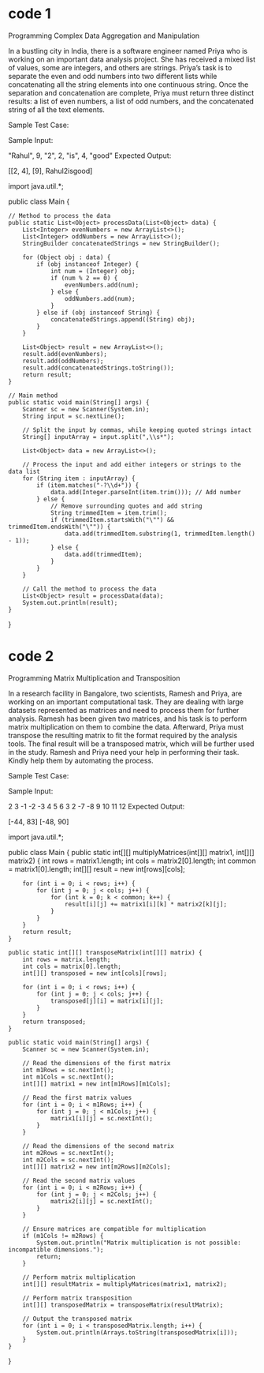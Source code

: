 # code 1

Programming
Complex Data Aggregation and Manipulation

In a bustling city in India, there is a software engineer named Priya who is working on an important data analysis project. She has received a mixed list of values, some are integers, and others are strings. Priya’s task is to separate the even and odd numbers into two different lists while concatenating all the string elements into one continuous string. Once the separation and concatenation are complete, Priya must return three distinct results: a list of even numbers, a list of odd numbers, and the concatenated string of all the text elements.

Sample Test Case:

Sample Input:

"Rahul", 9, "2", 2, "is", 4, "good"
Expected Output:

[[2, 4], [9], Rahul2isgood]

import java.util.*;

public class Main {

    // Method to process the data
    public static List<Object> processData(List<Object> data) {
        List<Integer> evenNumbers = new ArrayList<>();
        List<Integer> oddNumbers = new ArrayList<>();
        StringBuilder concatenatedStrings = new StringBuilder();
        
        for (Object obj : data) {
            if (obj instanceof Integer) {
                int num = (Integer) obj;
                if (num % 2 == 0) {
                    evenNumbers.add(num);
                } else {
                    oddNumbers.add(num);
                }
            } else if (obj instanceof String) {
                concatenatedStrings.append((String) obj);
            }
        }
        
        List<Object> result = new ArrayList<>();
        result.add(evenNumbers);
        result.add(oddNumbers);
        result.add(concatenatedStrings.toString());
        return result;
    }

    // Main method
    public static void main(String[] args) {
        Scanner sc = new Scanner(System.in);
        String input = sc.nextLine();
        
        // Split the input by commas, while keeping quoted strings intact
        String[] inputArray = input.split(",\\s*");
        
        List<Object> data = new ArrayList<>();
        
        // Process the input and add either integers or strings to the data list
        for (String item : inputArray) {
            if (item.matches("-?\\d+")) {
                data.add(Integer.parseInt(item.trim())); // Add number
            } else {
                // Remove surrounding quotes and add string
                String trimmedItem = item.trim();
                if (trimmedItem.startsWith("\"") && trimmedItem.endsWith("\"")) {
                    data.add(trimmedItem.substring(1, trimmedItem.length() - 1));
                } else {
                    data.add(trimmedItem);
                }
            }
        }

        // Call the method to process the data
        List<Object> result = processData(data);
        System.out.println(result);
    }
}


# code 2

Programming
Matrix Multiplication and Transposition

In a research facility in Bangalore, two scientists, Ramesh and Priya, are working on an important computational task. They are dealing with large datasets represented as matrices and need to process them for further analysis. Ramesh has been given two matrices, and his task is to perform matrix multiplication on them to combine the data. Afterward, Priya must transpose the resulting matrix to fit the format required by the analysis tools. The final result will be a transposed matrix, which will be further used in the study.
Ramesh and Priya need your help in performing their task. Kindly help them by automating the process.

Sample Test Case:

Sample Input:

2 3
-1 -2 -3
4 5 6
3 2
-7 -8
9 10
11 12
Expected Output:

[-44, 83]
[-48, 90]


import java.util.*;

public class Main {
    public static int[][] multiplyMatrices(int[][] matrix1, int[][] matrix2) {
        int rows = matrix1.length;
        int cols = matrix2[0].length;
        int common = matrix1[0].length;
        int[][] result = new int[rows][cols];
        
        for (int i = 0; i < rows; i++) {
            for (int j = 0; j < cols; j++) {
                for (int k = 0; k < common; k++) {
                    result[i][j] += matrix1[i][k] * matrix2[k][j];
                }
            }
        }
        return result;
    }

    public static int[][] transposeMatrix(int[][] matrix) {
        int rows = matrix.length;
        int cols = matrix[0].length;
        int[][] transposed = new int[cols][rows];
        
        for (int i = 0; i < rows; i++) {
            for (int j = 0; j < cols; j++) {
                transposed[j][i] = matrix[i][j];
            }
        }
        return transposed;
    }

    public static void main(String[] args) {
        Scanner sc = new Scanner(System.in);

        // Read the dimensions of the first matrix
        int m1Rows = sc.nextInt();
        int m1Cols = sc.nextInt();
        int[][] matrix1 = new int[m1Rows][m1Cols];

        // Read the first matrix values
        for (int i = 0; i < m1Rows; i++) {
            for (int j = 0; j < m1Cols; j++) {
                matrix1[i][j] = sc.nextInt();
            }
        }

        // Read the dimensions of the second matrix
        int m2Rows = sc.nextInt();
        int m2Cols = sc.nextInt();
        int[][] matrix2 = new int[m2Rows][m2Cols];

        // Read the second matrix values
        for (int i = 0; i < m2Rows; i++) {
            for (int j = 0; j < m2Cols; j++) {
                matrix2[i][j] = sc.nextInt();
            }
        }

        // Ensure matrices are compatible for multiplication
        if (m1Cols != m2Rows) {
            System.out.println("Matrix multiplication is not possible: incompatible dimensions.");
            return;
        }

        // Perform matrix multiplication
        int[][] resultMatrix = multiplyMatrices(matrix1, matrix2);

        // Perform matrix transposition
        int[][] transposedMatrix = transposeMatrix(resultMatrix);

        // Output the transposed matrix
        for (int i = 0; i < transposedMatrix.length; i++) {
            System.out.println(Arrays.toString(transposedMatrix[i]));
        }
    }
}





